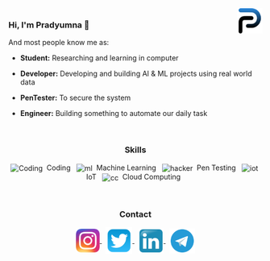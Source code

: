 <img src="logo.svg" align="right" height="50" width="50"/>
<link rel="stylesheet" href="https://raw.githubusercontent.com/sindresorhus/github-markdown-css/gh-pages/github-markdown.css">

### Hi, I'm Pradyumna 👋

And most people know me as:

 - **Student:**
   Researching and learning in computer

 - **Developer:**
   Developing and building AI & ML projects using real world data

 - **PenTester:**
   To secure the system

 - **Engineer:**
   Building something to automate our daily task

<br>

<h3 align="center">Skills</h1>
<p align="center">
  <img align="center" width="50px" alt="Coding" src="https://raw.githubusercontent.com/PradyumnaKrishna/pradyumnakrishna.github.io/master/assets/img/icon/code.svg">&nbsp; Coding &nbsp;
  <img align="center" width="50px" alt="ml" src="https://raw.githubusercontent.com/PradyumnaKrishna/pradyumnakrishna.github.io/master/assets/img/icon/ml.svg">&nbsp; Machine Learning &nbsp;
  <img align="center" width="50px" alt="hacker" src="https://raw.githubusercontent.com/PradyumnaKrishna/pradyumnakrishna.github.io/master/assets/img/icon/hacker.svg">&nbsp; Pen Testing &nbsp;
  <img align="center" width="50px" alt="iot" src="https://raw.githubusercontent.com/PradyumnaKrishna/pradyumnakrishna.github.io/master/assets/img/icon/iot.svg">&nbsp; IoT &nbsp;
  <img align="center" width="50px" alt="cc" src="https://raw.githubusercontent.com/PradyumnaKrishna/pradyumnakrishna.github.io/master/assets/img/icon/cc.svg">&nbsp; Cloud  Computing &nbsp;
</p>

<br>

<h3 align="center">Contact</h1>
<p align="center">
 <a href="https://instagram.com/pradyumnakrishna">
  <img align="center" alt="Instagram" width="47px" src="/assets/img/insta.png" />
 </a>&nbsp;
 <a href="https://twitter.com/iPradyumnaK">
  <img align="center" alt="Twitter" width="53px" src="/assets/img/twitter.png" />
 </a>&nbsp;
 <a href="https://linkedin.com/in/pradyumnakrishna">
  <img align="center" alt="Twitter" width="50px" src="/assets/img/linkedin.png" />
 </a>&nbsp;
 <a href="https://t.me/PradyumnaKrishna">
  <img align="center" alt="Twitter" width="50px" src="/assets/img/telegram.png" />
 </a>
</p>
<!--
**PradyumnaKrishna/PradyumnaKrishna** is a ✨ _special_ ✨ repository because its `README.md` (this file) appears on your GitHub profile.

Here are some ideas to get you started:

- 🔭 I’m currently working on ...
- 🌱 I’m currently learning ...
- 👯 I’m looking to collaborate on ...
- 🤔 I’m looking for help with ...
- 💬 Ask me about ...
- 📫 How to reach me: ...
- 😄 Pronouns: ...
- ⚡ Fun fact: ...
-->
